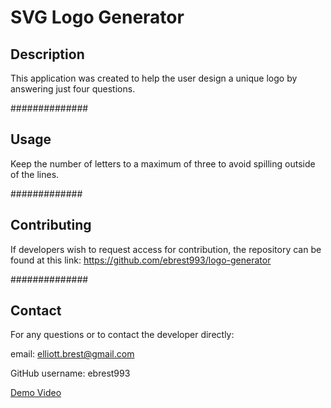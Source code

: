 # SVG Logo Generator #

## Description ##
    
This application was created to help the user design a unique logo by answering just four questions.
    
##############

## Usage ##

Keep the number of letters to a maximum of three to avoid spilling outside of the lines.

#############

## Contributing ##

If developers wish to request access for contribution, the repository can be found at this link: https://github.com/ebrest993/logo-generator

##############

## Contact ##

For any questions or to contact the developer directly:

email: elliott.brest@gmail.com

GitHub username: ebrest993

[Demo Video](./Images/logo-generator.mp4)